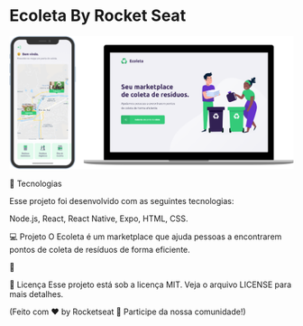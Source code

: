 # Ecoleta By Rocket Seat

![alt text](https://github.com/geralnog/Ecoleta/blob/master/ecoleta.png)

🚀 Tecnologias

Esse projeto foi desenvolvido com as seguintes tecnologias:

Node.js, React, React Native, Expo, HTML, CSS.

💻 Projeto
O Ecoleta é um marketplace que ajuda pessoas a encontrarem pontos de coleta de resíduos de forma eficiente.

🤔

📝 Licença
Esse projeto está sob a licença MIT. Veja o arquivo LICENSE para mais detalhes.

(Feito com ♥ by Rocketseat 👋 Participe da nossa comunidade!)

